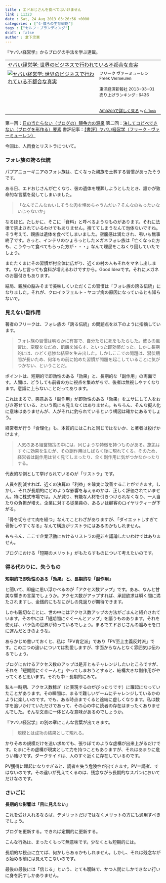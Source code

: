 ```yaml
---
title : エドおじさんを食べてはいけません
link : 11323
date : Sat, 24 Aug 2013 03:26:56 +0000
categories : ["4-僕らの生存戦略"]
tags : ["セルフ・ブランディング"]
draft : false
author : 倉下忠憲
---
```


『ヤバい経営学』からブログの手法を学ぶ連載。

<table  border="0" cellpadding="5"><tr><td colspan="2"><a href="http://www.amazon.co.jp/%E3%83%A4%E3%83%90%E3%81%84%E7%B5%8C%E5%96%B6%E5%AD%A6-%E4%B8%96%E7%95%8C%E3%81%AE%E3%83%93%E3%82%B8%E3%83%8D%E3%82%B9%E3%81%A7%E8%A1%8C%E3%82%8F%E3%82%8C%E3%81%A6%E3%81%84%E3%82%8B%E4%B8%8D%E9%83%BD%E5%90%88%E3%81%AA%E7%9C%9F%E5%AE%9F-%E3%83%95%E3%83%AA%E3%83%BC%E3%82%AF-%E3%83%B4%E3%82%A1%E3%83%BC%E3%83%9F%E3%83%A5%E3%83%BC%E3%83%AC%E3%83%B3/dp/4492502467%3FSubscriptionId%3D15SMZCTB9V8NGR2TW082%26tag%3Drashita1000-22%26linkCode%3Dxm2%26camp%3D2025%26creative%3D165953%26creativeASIN%3D4492502467" target="_top">ヤバい経営学: 世界のビジネスで行われている不都合な真実</a><img src="http://www.assoc-amazon.jp/e/ir?t=rashita1000-22&l=ur2&o=9" width="1" height="1" style="border: none;" alt="" /></td></tr><tr><td valign="top"><a href="http://www.amazon.co.jp/%E3%83%A4%E3%83%90%E3%81%84%E7%B5%8C%E5%96%B6%E5%AD%A6-%E4%B8%96%E7%95%8C%E3%81%AE%E3%83%93%E3%82%B8%E3%83%8D%E3%82%B9%E3%81%A7%E8%A1%8C%E3%82%8F%E3%82%8C%E3%81%A6%E3%81%84%E3%82%8B%E4%B8%8D%E9%83%BD%E5%90%88%E3%81%AA%E7%9C%9F%E5%AE%9F-%E3%83%95%E3%83%AA%E3%83%BC%E3%82%AF-%E3%83%B4%E3%82%A1%E3%83%BC%E3%83%9F%E3%83%A5%E3%83%BC%E3%83%AC%E3%83%B3/dp/4492502467%3FSubscriptionId%3D15SMZCTB9V8NGR2TW082%26tag%3Drashita1000-22%26linkCode%3Dxm2%26camp%3D2025%26creative%3D165953%26creativeASIN%3D4492502467" target="_top"><img src="http://ecx.images-amazon.com/images/I/51Ve8Tgo1yL._SL160_.jpg" border="0" alt="ヤバい経営学: 世界のビジネスで行われている不都合な真実" /></a></td><td valign="top"><font size="-1">フリーク ヴァーミューレン Freek Vermeulen <br /><br />東洋経済新報社  2013-03-01<br />売り上げランキング : 6436<br /><br /><br /><a href="http://www.amazon.co.jp/%E3%83%A4%E3%83%90%E3%81%84%E7%B5%8C%E5%96%B6%E5%AD%A6-%E4%B8%96%E7%95%8C%E3%81%AE%E3%83%93%E3%82%B8%E3%83%8D%E3%82%B9%E3%81%A7%E8%A1%8C%E3%82%8F%E3%82%8C%E3%81%A6%E3%81%84%E3%82%8B%E4%B8%8D%E9%83%BD%E5%90%88%E3%81%AA%E7%9C%9F%E5%AE%9F-%E3%83%95%E3%83%AA%E3%83%BC%E3%82%AF-%E3%83%B4%E3%82%A1%E3%83%BC%E3%83%9F%E3%83%A5%E3%83%BC%E3%83%AC%E3%83%B3/dp/4492502467%3FSubscriptionId%3D15SMZCTB9V8NGR2TW082%26tag%3Drashita1000-22%26linkCode%3Dxm2%26camp%3D2025%26creative%3D165953%26creativeASIN%3D4492502467" target="_top">Amazonで詳しく見る</a></font><font size="-2"> by <a href="http://www.goodpic.com/mt/aws/index.html" >G-Tools</a></font></td></tr></table>


第一回：<a href="https://rashita.net/blog/?p=11297" target="_blank">日の当たらない（ブログの）競争力の源泉</a>
第二回：<a href="https://rashita.net/blog/?p=11303" target="_blank">決してコピペできない（ブログを形作る）要素</a>
書評記事：<a href="https://rashita.net/blog/?p=11291" target="_blank">【書評】ヤバい経営学（フリーク・ヴァーミューレン）</a>

今回は、人肉食とリストラについて。

<H3>フォレ族の誇る伝統</H3>パプアニューギニアのフォレ族は、亡くなった親族を土葬する習慣があったそうです。

ある日、エドおじさんが亡くなり、彼の遺体を埋葬しようとしたとき、誰かが致命的な言葉を発してしまいました。

<blockquote>
「なんでこんなおいしそうな肉を埋めちゃうんだい？そんなのもったいないじゃないか」
</blockquote>

なるほど。たしかに、そこに「食料」と呼べるようなものがあります。それに法律で禁止されているわけでもありません。捨ててしまうなんて勿体ないですね。そう考えて、親族は遺体を食べてしまいました。空腹感は満たされ、弔いも無事終了です。きっと、インテリのひょろっとしたメガネフォレ族は「亡くなった方も、こうやって食べてもらった方が・・・」なんて理屈をこねくり回していたでしょう。

またたくまにその習慣が村全体に広がり、近くの村の人もそれをマネし出します。なんと言っても食料が増えるわけですから。Good Ideaです。それにメガネのお墨付きもあります。

結局、親族の脳みそまで美味しくいただくこの習慣は「フォレ族の誇る伝統」になりました。それが、クロイツフェルト・ヤコブ病の原因になっているとも知らないで。

<H3>見えない副作用</H3>著者のフリークは、フォレ族の「誇る伝統」の問題点を以下のように指摘しています。

<blockquote>
フォレ族の習慣は明らかに有害で、自分たちに死をもたらした。彼らの風習は、空腹をなだめ、飢餓を減らす、といった即効薬だった。しかし長期的には、ひどく悲惨な結果を生み出した。しかしここでの問題は、潜伏期間が長いため、何年もの前に始めた習慣が問題を起こしていることに気がつかない、ということだ。
</blockquote>

ポイントは、短期的で即効性のある「効果」と、長期的な「副作用」の両面です。人間は、どうしても前者の方に視点を集めがちで、後者は無視しやすくなります。意識に上らないことだってあります。

これはまるで、悪意ある「副作用」が即効性のある「効果」をエサにして人をおびき寄せている、という風にも見えなくはありません。もちろん、そんな擬人化に意味はありませんが、人がそれに釣られているという構図は確かにあるでしょう。

経営者が行う「合理化」も、本質的にはこれと同じではないか、と著者は投げかけます。

<blockquote>
人気のある経営施策の中には、同じような特徴を持つものがある。施策はすぐに効果を生むが、その副作用はしばらく後に現れてくる。そのため、経営者は副作用は甘く見てしまったり、全く副作用に気がつかなかったりする。
</blockquote>

代表的な例として挙げられているのが「リストラ」です。

人員を削減すれば、近くの決算の「利益」を確実に改善することができます。しかし、それが長期的にどのような影響を与えるのかは、正しく評価されていません。特に株式市場では。人が減り、有能な人材を引きつけられなくなり、一人当たりの負担が増え、企業に対する従業員の、あるいは顧客のロイヤリティーが下がる。

「骨を切らせて肉を経つ」なんてことわざがありますが、「ダイエットしすぎて骨折しやすくなる」なんて構造がリストラにはあるのかもしれません。

もちろん、ここで企業活動におけるリストラの是非を議論したいわけではありません。

ブログにおける「短期のメリット」がもたらすものについて考えたいのです。

<H3>得る代わりに、失うもの</H3><strong>短期的で即効性のある「効果」と、長期的な「副作用」</strong>

と聞いて、即座に思い浮かべるのが「アクセス数アップ」です。あぁ、なんと甘美な響きの言葉でしょうか。アクセス数がアップすれば、承認欲求は瞬く間に満たされますし、金銭的にもなにがしの見返りが期待できます。

しかも親切なことに、世の中にはアクセス数アップの方法がごまんと紹介されています。その中には「短期間にぐぐーんとアップ」を謳うものあります。それを使えば、バラ色の世界が待っているでしょう。まるでエドおじさんの脳みそを口に運んだときのような。

あらかじめ書いておくと、私は「PV肯定派」であり「PV至上主義反対派」です。この二つの違いについては割愛しますが、字面からなんとなく雰囲気は伝わるでしょう。

ブログにおけるアクセス数のアップは是非ともチャレンジしたいところですが、それを「短期間にぐぐーんと」やってしまおうとすると、結構大きな副作用がやってくると思います。それも中・長期的にみて。

私も一時期、アクセス数稼ぎ（と表現するのがぴったりです）に躍起になっていたことがあります。その瞬間は、まるで難しいゲームにチャレンジしているかのように楽しいのです。でも、ある時点までくると途端に虚しくなります。私は数字を追いかけていただけであって、その心の中に読者の存在はまったくありませんでした。そんな文章に一体どんな意味があるのでしょうか。

『ヤバい経営学』の別の章にこんな言葉が出てきます。

<blockquote>
規模とは成功の結果として現れる。
</blockquote>

かりそめの規模だけを追い求めても、張りぼてのような虚構が出来上がるだけです。たまにその虚構が現実として力を持つこともありますが、それはあまりに危うい賭けです。ダークサイドは、人のすぐ近くに存在しているのです。

PV獲得に躍起になりすぎると、読者を失う危険性が出てきます。PV＝読者、ではないのです。その違いが見えてくるのは、残念ながら長期的なスパンにおいてだけなのです。

<H3>さいごに</H3><strong>長期的な影響は「目に見えない」</strong>

これを受け入れるならば、デメリットだけではなくメリットの方にも適用すべきでしょう。

ブログを更新する。できれば定期的に更新する。

こんな行為は、まったくもって無意味です。少なくとも短期的には。

長期的な視点に立てば、何かしらあるかもしれません。しかし、それは残念ながら始める前には見えてこないのです。

最後の最後には「信じる」という、とても曖昧で、かつ人間にしかできない行いに身を託すしかありません。

